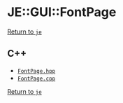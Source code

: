 # JE::GUI::FontPage

[Return to `je`](/docs/je.md)

## C++

- [`FontPage.hpp`](/src/je/FontPage.hpp)
- [`FontPage.cpp`](/src/je/FontPage.cpp)

[Return to `je`](/docs/je.md)